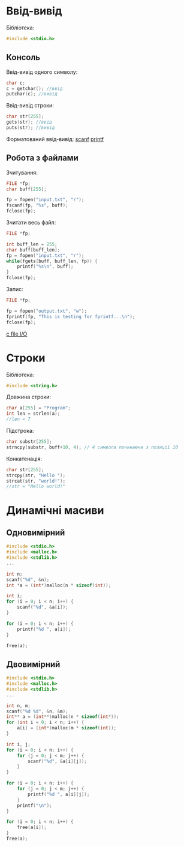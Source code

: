 # Ввід-вивід
Бібліотека:
```c
#include <stdio.h>
```

## Консоль
Ввід-вивід одного символу:
```c
char c;
c = getchar(); //ввід
putchar(c); //вивід
```

Ввід-вивід строки:
```c
char str[255];
gets(str); //ввід
puts(str); //вивід
```

Форматований ввід-вивід:
[scanf](https://cplusplus.com/reference/cstdio/scanf/)
[printf](https://cplusplus.com/reference/cstdio/printf/)

## Робота з файлами
Зчитування:
```c
FILE *fp;
char buff[255];

fp = fopen("input.txt", "r");
fscanf(fp, "%s", buff);
fclose(fp);
```
Зчитати весь файл:
```c
FILE *fp;

int buff_len = 255;
char buff[buff_len];
fp = fopen("input.txt", "r");
while(fgets(buff, buff_len, fp)) {
    printf("%s\n", buff);
}
fclose(fp);
```
Запис:
```c
FILE *fp;

fp = fopen("output.txt", "w");
fprintf(fp, "This is testing for fprintf...\n");
fclose(fp);
```
[c file I/O](https://www.tutorialspoint.com/cprogramming/c_file_io.htm)

# Строки
Бібліотека:
```c
#include <string.h>
```

Довжина строки:
```c
char a[255] = "Program";
int len = strlen(a);
//len = 7
```

Підстрока:
```c
char substr[255];
strncpy(substr, buff+10, 4); // 4 символа починаючи з позиції 10
```

Конкатенація:
```c
char str[255];
strcpy(str, "Hello ");
strcat(str, "world!");
//str = "Hello world!"
```

# Динамічні масиви
## Одновимірний
```c
#include <stdio.h>
#include <malloc.h>
#include <stdlib.h>
...

int n;
scanf("%d", &n);
int *a = (int*)malloc(n * sizeof(int));

int i;
for (i = 0; i < n; i++) {
    scanf("%d", &a[i]);
}

for (i = 0; i < n; i++) {
    printf("%d ", a[i]);
}

free(a);
```

## Двовимірний
```c
#include <stdio.h>
#include <malloc.h>
#include <stdlib.h>
...

int n, m;
scanf("%d %d", &n, &m);
int** a = (int**)malloc(n * sizeof(int*));
for (int i = 0; i < n; i++) {
    a[i] = (int*)malloc(m * sizeof(int));
}

int i, j;
for (i = 0; i < n; i++) {
    for (j = 0; j < m; j++) {
        scanf("%d", &a[i][j]);
    }
}

for (i = 0; i < n; i++) {
    for (j = 0; j < m; j++) {
        printf("%d ", a[i][j]);
    }
    printf("\n");
}

for (i = 0; i < n; i++) {
    free(a[i]);
}
free(a);
```
